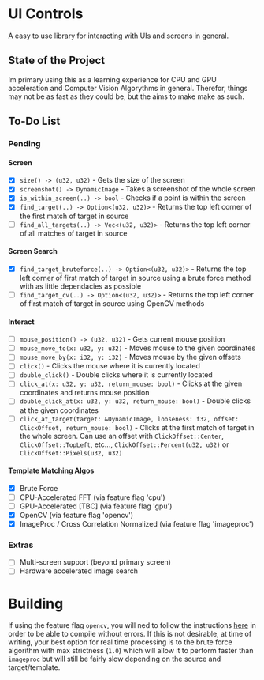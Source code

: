 # UI Controls
A easy to use library for interacting with UIs and screens in general.

## State of the Project
Im primary using this as a learning experience for CPU and GPU acceleration and Computer Vision Algorythms in general. Therefor, things may not be as fast as they could be, but the aims to make make as such.

## To-Do List

### Pending

#### Screen
- [X] `size() -> (u32, u32)` - Gets the size of the screen
- [X] `screenshot() -> DynamicImage` - Takes a screenshot of the whole screen
- [X] `is_within_screen(..) -> bool` - Checks if a point is within the screen
- [X] `find_target(..) -> Option<(u32, u32)>` - Returns the top left corner of the first match of target in source
- [ ] `find_all_targets(..) -> Vec<(u32, u32)>` - Returns the top left corner of all matches of target in source

#### Screen Search
- [X] `find_target_bruteforce(..) -> Option<(u32, u32)>` - Returns the top left corner of first match of target in source using a brute force method with as little dependacies as possible
- [ ] `find_target_cv(..) -> Option<(u32, u32)>` - Returns the top left corner of first match of target in source using OpenCV methods

#### Interact
- [ ] `mouse_position() -> (u32, u32)` - Gets current mouse position
- [ ] `mouse_move_to(x: u32, y: u32)` - Moves mouse to the given coordinates
- [ ] `mouse_move_by(x: i32, y: i32)` - Moves mouse by the given offsets
- [ ] `click()` - Clicks the mouse where it is currently located
- [ ] `double_click()`  - Double clicks where it is currently located
- [ ] `click_at(x: u32, y: u32, return_mouse: bool)`  - Clicks at the given coordinates and returns mouse position
- [ ] `double_click_at(x: u32, y: u32, return_mouse: bool)` - Double clicks at the given coordinates
- [ ] `click_at_target(target: &DynamicImage, looseness: f32, offset: ClickOffset, return_mouse: bool)` - Clicks at the first match of target in the whole screen. Can use an offset with `ClickOffset::Center`, `ClickOffset::TopLeft`, etc...,  `ClickOffset::Percent(u32, u32)` or `ClickOffset::Pixels(u32, u32)`

#### Template Matching Algos
- [X] Brute Force
- [ ] CPU-Accelerated FFT (via feature flag 'cpu')
- [ ] GPU-Accelerated [TBC] (via feature flag 'gpu')
- [X] OpenCV (via feature flag 'opencv')
- [X] ImageProc / Cross Correlation Normalized (via feature flag 'imageproc')

### Extras
- [ ] Multi-screen support (beyond primary screen)
- [ ] Hardware accelerated image search

# Building

If using the feature flag `opencv`, you will ned to follow the instructions [here](https://github.com/twistedfall/opencv-rust/blob/master/INSTALL.md) in order to be able to compile without errors. If this is not desirable, at time of writing, your best option for real time processing is to the brute force algorithm with max strictness (`1.0`) which will allow it to perform faster than `imageproc` but will still be fairly slow depending on the source and target/template.